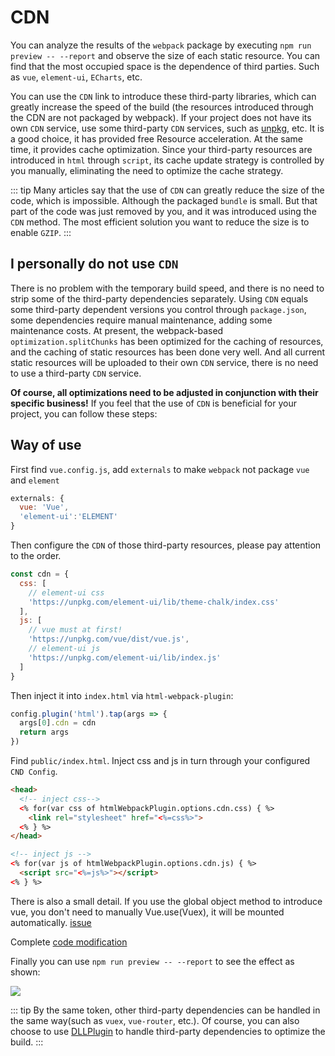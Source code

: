# CDN

You can analyze the results of the `webpack` package by executing `npm run preview -- --report` and observe the size of each static resource. You can find that the most occupied space is the dependence of third parties. Such as `vue`, `element-ui`, `ECharts`, etc.

You can use the `CDN` link to introduce these third-party libraries, which can greatly increase the speed of the build (the resources introduced through the CDN are not packaged by webpack). If your project does not have its own `CDN` service, use some third-party `CDN` services, such as [unpkg](https://unpkg.com/), etc. It is a good choice, it has provided free Resource acceleration. At the same time, it provides cache optimization. Since your third-party resources are introduced in `html` through `script`, its cache update strategy is controlled by you manually, eliminating the need to optimize the cache strategy.

::: tip
Many articles say that the use of `CDN` can greatly reduce the size of the code, which is impossible. Although the packaged `bundle` is small. But that part of the code was just removed by you, and it was introduced using the `CDN` method. The most efficient solution you want to reduce the size is to enable `GZIP`.
:::

## I personally do not use `CDN`

There is no problem with the temporary build speed, and there is no need to strip some of the third-party dependencies separately. Using `CDN` equals some third-party dependent versions you control through `package.json`, some dependencies require manual maintenance, adding some maintenance costs. At present, the webpack-based `optimization.splitChunks` has been optimized for the caching of resources, and the caching of static resources has been done very well. And all current static resources will be uploaded to their own `CDN` service, there is no need to use a third-party `CDN` service.

**Of course, all optimizations need to be adjusted in conjunction with their specific business!** If you feel that the use of `CDN` is beneficial for your project, you can follow these steps:

## Way of use

First find `vue.config.js`, add `externals` to make `webpack` not package `vue` and `element`

```js
externals: {
  vue: 'Vue',
  'element-ui':'ELEMENT'
}
```

Then configure the `CDN` of those third-party resources, please pay attention to the order.

```js
const cdn = {
  css: [
    // element-ui css
    'https://unpkg.com/element-ui/lib/theme-chalk/index.css'
  ],
  js: [
    // vue must at first!
    'https://unpkg.com/vue/dist/vue.js',
    // element-ui js
    'https://unpkg.com/element-ui/lib/index.js'
  ]
}
```

Then inject it into `index.html` via `html-webpack-plugin`:

```js
config.plugin('html').tap(args => {
  args[0].cdn = cdn
  return args
})
```

Find `public/index.html`. Inject css and js in turn through your configured `CND Config`.

```html
<head>
  <!-- inject css-->
  <% for(var css of htmlWebpackPlugin.options.cdn.css) { %>
    <link rel="stylesheet" href="<%=css%>">
  <% } %>
</head>

<!-- inject js -->
<% for(var js of htmlWebpackPlugin.options.cdn.js) { %>
  <script src="<%=js%>"></script>
<% } %>
```

There is also a small detail. If you use the global object method to introduce vue, you don't need to manually Vue.use(Vuex), it will be mounted automatically. [issue](https://github.com/vuejs/vuex/issues/731)

Complete [code modification](https://github.com/LZQ5232/vue-admin-template/commit/eaaa3c1ddadd114451a1a83e042f1fc56a9809a1)

Finally you can use `npm run preview -- --report` to see the effect as shown:

![](https://camo.githubusercontent.com/0c5bdc47aeaecc340b9a5a88325b49885538bf90/68747470733a2f2f70616e6a69616368656e2e6769746875622e696f2f696d616765732f656c656d656e742d63646e2e706e67)

::: tip
By the same token, other third-party dependencies can be handled in the same way(such as `vuex`, `vue-router`, etc.). Of course, you can also choose to use [DLLPlugin](https://webpack.docschina.org/plugins/dll-plugin/) to handle third-party dependencies to optimize the build.
:::
